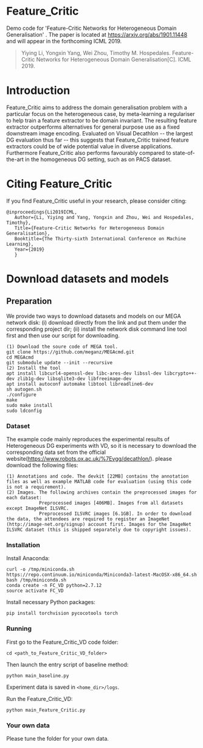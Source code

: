 # Feature_Critic
Demo code for 'Feature-Critic Networks for Heterogeneous Domain Generalisation'
. The paper is located at https://arxiv.org/abs/1901.11448 and will appear in the forthcoming ICML 2019.

>  Yiying Li, Yongxin Yang, Wei Zhou, Timothy M. Hospedales. Feature-Critic Networks for Heterogeneous Domain Generalisation[C]. ICML 2019.

# Introduction
Feature_Critic aims to address the domain generalisation problem with a particular focus on the heterogeneous case, by meta-learning a regulariser to help train a feature extractor to be domain invariant. The resulting feature extractor outperforms alternatives for general purpose use as a fixed downstream image encoding. Evaluated on Visual Decathlon -- the largest DG evaluation thus far -- this suggests that Feature_Critic trained feature extractors could be of wide potential value in diverse applications. Furthermore Feature_Critic also performs favourably compared to state-of-the-art in the homogeneous DG setting, such as on PACS dataset.

# Citing Feature_Critic
If you find Feature_Critic useful in your research, please consider citing:
 ```
 @inproceedings{Li2019ICML,
    Author={Li, Yiying and Yang, Yongxin and Zhou, Wei and Hospedales, Timothy},
    Title={Feature-Critic Networks for Heterogeneous Domain Generalisation},
    Booktitle={The Thirty-sixth International Conference on Machine Learning},
    Year={2019}
    }
 ```
 
 # Download datasets and models
 
 ## Preparation
 We provide two ways to download datasets and models on our MEGA network disk: (i) download directly from the link and put them under the corresponding project dir; (ii) install the network disk command line tool first and then use our script for downloading.

```
(1) Download the soure code of MEGA tool.
git clone https://github.com/meganz/MEGAcmd.git
cd MEGAcmd
git submodule update --init --recursive
(2) Install the tool
apt install libcurl4-openssl-dev libc-ares-dev libssl-dev libcrypto++-dev zlib1g-dev libsqlite3-dev libfreeimage-dev
apt install autoconf automake libtool libreadline6-dev
sh autogen.sh
./configure
make
sudo make install
sudo ldconfig
```

### Dataset
The example code mainly reproduces the experimental results of Heterogeneous DG experiments with VD,
so it is necessary to download the corresponding data set from the official website(https://www.robots.ox.ac.uk/%7Evgg/decathlon/).
please download the following files:
```
(1) Annotations and code. The devkit [22MB] contains the annotation files as well as example MATLAB code for evaluation (using this code is not a requirement).
(2) Images. The following archives contain the preprocessed images for each dataset:
            Preprocessed images [406MB]. Images from all datasets except ImageNet ILSVRC.
            Preprocessed ILSVRC images [6.1GB]. In order to download the data, the attendees are required to register an ImageNet (http://image-net.org/signup) account first. Images for the ImageNet ILSVRC dataset (this is shipped separately due to copyright issues).
```

### Installation

Install Anaconda:
```
curl -o /tmp/miniconda.sh https://repo.continuum.io/miniconda/Miniconda3-latest-MacOSX-x86_64.sh
bash /tmp/miniconda.sh
conda create -n FC_VD python=2.7.12
source activate FC_VD
```
Install necessary Python packages:
```
pip install torchvision pycocotools torch
```

### Running
First go to the Feature_Critic_VD code folder:
```
cd <path_to_Feature_Critic_VD_folder>
```
Then launch the entry script of baseline method:
```
python main_baseline.py
```
Experiment data is saved in `<home_dir>/logs`.

Run the Feature_Critic_VD:
```
python main_Feature_Critic.py
```

 ### Your own data
 Please tune the folder <VD> for your own data.
